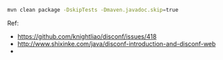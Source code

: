 

```bash
mvn clean package -DskipTests -Dmaven.javadoc.skip=true
```

Ref:
- https://github.com/knightliao/disconf/issues/418
- http://www.shixinke.com/java/disconf-introduction-and-disconf-web
- 
